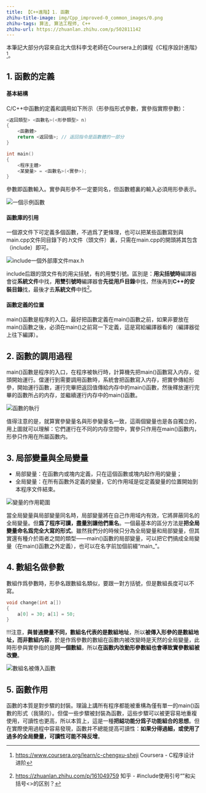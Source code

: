 ```yaml
---
title: 【C++進階】1. 函數
zhihu-title-image: img/Cpp_improved-0_common_images/0.png
zhihu-tags: 算法, 算法工程师, C++
zhihu-url: https://zhuanlan.zhihu.com/p/502811142
---
```

本筆記大部分内容來自北大信科李戈老師在Coursera上的課程《C程序設計進階》[^1]。

## 1. 函數的定義

#### 基本結構

C/C++中函數的定義和調用如下所示（形參指形式參數，實參指實際參數)：
```cpp
<返回類型> <函數名>(<形參類型> n)
{
    <函數體>
    return <返回值>; // 返回指令是函數體的一部分
}

int main()
{
    <程序主體>
    <某變量> = <函數名>(<實參>);
}
```

參數即函數輸入。實參與形參不一定要同名，但函數體裏的輸入必須用形參表示。

![一個示例函數](img/Cpp_improved-01_function/1-1.png)

#### 函數庫的引用

一個源文件下可定義多個函數，不過爲了更條理，也可以把某些函數寫到與main.cpp文件同目錄下的.h文件（頭文件）裏，只需在main.cpp的開頭將其包含（include）即可。

![include一個外部庫文件max.h](img/Cpp_improved-01_function/1-2.png)

include后跟的頭文件有的用尖括號，有的用雙引號。區別是：**用尖括號時**編譯器會從**系統文件**中找，**用雙引號時**編譯器會**先從用戶目錄**中找，然後再到**C++的安裝目錄**找，最後才去**系統文件**中找[^2]。

#### 函數定義的位置

main()函數是程序的入口。最好把函數定義在main()函數之前，如果非要放在main()函數之後，必須在main()之前寫一下定義，這是寫給編譯器看的（編譯器從上往下編譯）。

## 2. 函數的調用過程

main()函數是程序的入口，在程序被執行時，計算機先把main()函數寫入内存，從頭開始運行。儅運行到需要調用函數時，系統會把函數寫入内存，把實參傳給形參，開始運行函數，運行完畢把返回值傳給内存中的main()函數，然後釋放運行完畢的函數所占的内存，並繼續運行内存中的main()函數。

![函數的執行](img/Cpp_improved-01_function/2-1.png)

值得注意的是，就算實參變量名與形參變量名一致，這兩個變量也是各自獨立的，用上圖就可以理解：它們運行在不同的内存空間中，實參只作用在main()函數内，形參只作用在所屬函數内。

## 3. 局部變量與全局變量

- 局部變量：在函數内或塊内定義，只在這個函數或塊内起作用的變量；
- 全局變量：在所有函數外定義的變量，它的作用域是從定義變量的位置開始到本程序文件結束。

![變量的作用範圍](img/Cpp_improved-01_function/3-1.png)

當全局變量與局部變量同名時，局部變量將在自己作用域内有效，它將屏蔽同名的全局變量。但**爲了程序可讀，盡量別讓他們重名**。一個最基本的區分方法是**把全局變量命名爲完全大寫的形式**。雖然我們分的時候只分為全局變量和局部變量，但其實還有種介於兩者之間的類型——main()函數的局部變量，可以把它們搞成全局變量（在main()函數之外定義），也可以在名字前加個前綴“main_”。

## 4. 數組名做參數

數組作爲參數時，形參名跟數組名類似，要跟一對方括號，但是數組長度可以不寫。

```cpp
void change(int a[])
{
    a[0] = 30; a[1] = 50;
}
```

!!!注意，**與普通變量不同，數組名代表的是數組地址**，所以**被傳入形參的是數組地址，而非數組内容**，於是作爲參數的數組在函數内被改變時是天然的全局變量，此時形參與實參指的是**同一個數組**，所以**在函數内改動形參數組也會導致實參數組被改變**。

![數組名被傳入函數](img/Cpp_improved-01_function/4-1.png)

## 5. 函數作用

函數的本質是對步驟的封裝。理論上講所有程序都能被重構為僅有單一的main()函數的形式（我猜的）。但儅一些步驟被封裝為函數，這些步驟可以被更容易地重複使用，可讀性也更高，所以本質上，這是一種**把縂功能分爲子功能組合的思想**。但在實際使用過程中容易發現，函數并不總能提高可讀性：**如果分得過細，或使用了過多的全局變量，可讀性可能不降反增**。

[^1]: https://www.coursera.org/learn/c-chengxu-sheji Coursera - C程序设计进阶
[^2]: https://zhuanlan.zhihu.com/p/161049759 知乎 - #include使用引号“”和尖括号<>的区别？